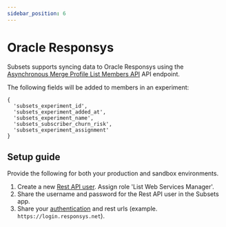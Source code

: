```yaml
---
sidebar_position: 6
---
```


# Oracle Responsys

Subsets supports syncing data to Oracle Responsys using the [Asynchronous Merge Profile List Members API](https://docs.oracle.com/en/cloud/saas/marketing/responsys-develop/API/REST/Async/asyncApi-v1.3-lists-listName-members-post.htm) API endpoint.

The following fields will be added to members in an experiment:
```
{
  'subsets_experiment_id',
  'subsets_experiment_added_at',
  'subsets_experiment_name',
  'subsets_subscriber_churn_risk',
  'subsets_experiment_assignment'
}
```

## Setup guide
Provide the following for both your production and sandbox environments.
1. Create a new [Rest API user](https://docs.oracle.com/en/cloud/saas/marketing/responsys-develop/API/GetStarted/Authentication/auth-create-api-user.htm). Assign role 'List Web Services Manager'.
2. Share the username and password for the Rest API user in the Subsets app.
3. Share your [authentication](https://docs.oracle.com/en/cloud/saas/marketing/responsys-develop/API/GetStarted/Authentication/auth-endpoints-rest.htm) and rest urls (example. `https://login.responsys.net`).

